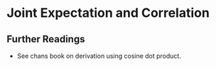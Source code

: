 # Joint Expectation and Correlation


## Further Readings

- See chans book on derivation using cosine dot product.